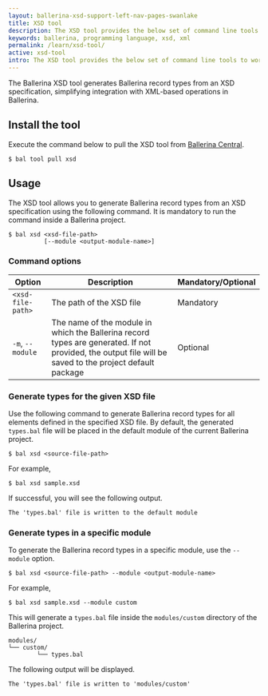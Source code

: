 ```yaml
---
layout: ballerina-xsd-support-left-nav-pages-swanlake
title: XSD tool
description: The XSD tool provides the below set of command line tools to work with XSD files in Ballerina.
keywords: ballerina, programming language, xsd, xml
permalink: /learn/xsd-tool/
active: xsd-tool
intro: The XSD tool provides the below set of command line tools to work with XSD files in Ballerina.
--- 
```


The Ballerina XSD tool generates Ballerina record types from an XSD specification, simplifying integration with XML-based operations in Ballerina.

## Install the tool

Execute the command below to pull the XSD tool from [Ballerina Central](https://central.ballerina.io/ballerina/xsd/latest).

```
$ bal tool pull xsd
```

## Usage

The XSD tool allows you to generate Ballerina record types from an XSD specification using the following command. It is mandatory to run the command inside a Ballerina project.

```
$ bal xsd <xsd-file-path> 
          [--module <output-module-name>]
```

### Command options  

| Option | Description | Mandatory/Optional |
|--------|-------------|--------------------|
| `<xsd-file-path>` | The path of the XSD file | Mandatory |
| `-m`, `--module`   | The name of the module in which the Ballerina record types are generated. If not provided, the output file will be saved to the project default package | Optional |

### Generate types for the given XSD file

Use the following command to generate Ballerina record types for all elements defined in the specified XSD file. By default, the generated `types.bal` file will be placed in the default module of the current Ballerina project.

```
$ bal xsd <source-file-path>
```

For example,

```
$ bal xsd sample.xsd
```

If successful, you will see the following output.

```
The 'types.bal' file is written to the default module
```

### Generate types in a specific module

To generate the Ballerina record types in a specific module, use the `--module` option.

```
$ bal xsd <source-file-path> --module <output-module-name>
```

For example,

```
$ bal xsd sample.xsd --module custom
```

This will generate a `types.bal` file inside the `modules/custom` directory of the Ballerina project.

```
modules/
└── custom/
        └── types.bal
```

The following output will be displayed.

```
The 'types.bal' file is written to 'modules/custom'
```
